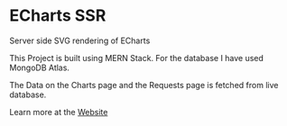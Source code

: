# ECharts SSR

Server side SVG rendering of ECharts

This Project is built using MERN Stack. For the database I have used MongoDB Atlas.

The Data on the Charts page and the Requests page is fetched from live database.

Learn more at the [Website](https://echarts-ssr.herokuapp.com/about)
